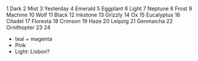 1 Dark
2 Mist
3 Yesterday
4 Emerald
5 Eggplant
6 Light
7 Neptune
8 Frost
9 Machine
10 Wolf
11 Black
12 Inkstone
13 Grizzly
14 Ox
15 Eucalyptus
16 Citadel
17 Floresta
18 Crimson
19 Haze
20 Leipzig
21 Genmaicha
22 Ornithopter
23
24

- teal + magenta
- Pink
- Light: Lisbon?
